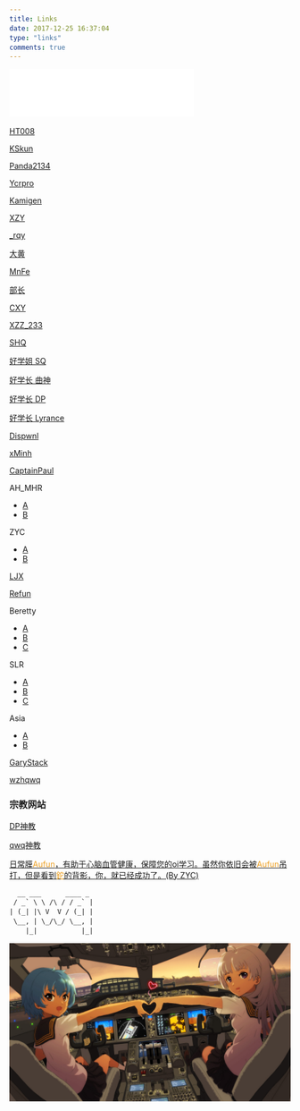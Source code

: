 ```yaml
---
title: Links
date: 2017-12-25 16:37:04
type: "links"
comments: true
---
```


<iframe frameborder="no" border="0" marginwidth="0" marginheight="0" width=330 height=86 src="//music.163.com/outchain/player?type=2&id=722013&auto=1&height=66"></iframe>

[HT008](http://ht008.pw/)

[KSkun](https://ksmeow.moe/)

[Panda2134](https://panda2134.tk/)

[Ycrpro](http://Ycrpro.com)

[Kamigen](https://www.cnblogs.com/shingen)

[XZY](https://www.k-xzy.xyz/)

[\_rqy](https://rqy.moe/)

[大黄](https://www.cnblogs.com/mordor)

[MnFe](http://yutong.site)

[部长](https://dfkdsmbd.cc)

[CXY](https://chenxinyucxy.github.io/)

[XZZ_233](http://www.cnblogs.com/xzz_233/)

[SHQ](https://ishq.site/)

[好学姐 SQ](https://blog.csdn.net/blue_cuso4)

[好学长 曲神](http://www.yhzq-blog.cc/)

[好学长 DP](http://www.cnblogs.com/nietzsche-oier/)

[好学长 Lyrance](https://www.lyrance.com/)

[Dispwnl](https://a-failure.github.io/)

[xMinh](https://xminh.github.io/)

[CaptainPaul](https://www.luogu.org/blog/Captain-Paul/#)

AH_MHR
- [A](https://www.luogu.org/blog/qwe/)
- [B](https://mhrlovezmy.coding.me)

ZYC
- [A](https://www.luogu.org/blog/user52892/#)
- [B](http://www.cnblogs.com/zzzyc/)

[LJX](http://blog.csdn.net/A_Comme_Amour)

[Refun](http://www.cnblogs.com/refun/)

Beretty
- [A](https://user1.blog.luogu.org/#)
- [B](https://beretty.github.io/)
- [C](http://www.cnblogs.com/beretty/)

SLR
- [A](https://www.luogu.org/blog/user49248/#)
- [B](https://blog.csdn.net/slr2002)
- [C](http://www.cnblogs.com/slrslr)

Asia
- [A](https://victorique.blog.luogu.org/#)
- [B](http://www.cnblogs.com/victorique/)

[GaryStack](https://garystack.github.io/)

[wzhqwq](https://wzhqwq.coding.me/)

### 宗教网站

[DP神教](http://www.dpreligion.cf/)

[qwq神教](https://github.com/KSkun/qwq-ism-Friends/blob/master/links.md)

[日常膜<font color=#ed9f21>Aufun</font>，有助于心脑血管健康，保障您的oi学习。虽然你依旧会被<font color=#ed9f21>Aufun</font>吊打，但是看到<font color=#ed9f21>鉈</font>的背影，你，就已经成功了。(By ZYC)](https://tieba.baidu.com/f?ie=utf-8&kw=refun&fr=search)

```txt
  __ ___      ____ _ 
 / _` \ \ /\ / / _` |
| (_| |\ V  V / (_| |
 \__, | \_/\_/ \__, |
    |_|           |_|
```



![...](../pictures/Link-background.jpg)